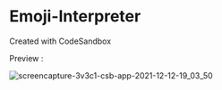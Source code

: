 # Emoji-Interpreter
Created with CodeSandbox

Preview :

![screencapture-3v3c1-csb-app-2021-12-12-19_03_50](https://user-images.githubusercontent.com/49878564/145714454-d537fc10-5c9c-4d32-93ca-fc79fb964017.png)
